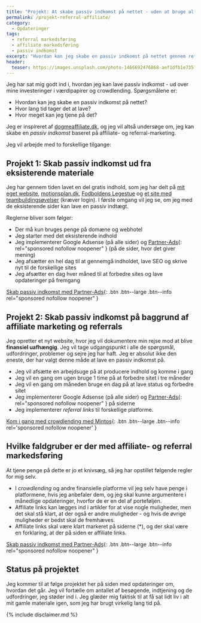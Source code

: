 ```yaml
---
title: "Projekt: At skabe passiv indkomst på nettet - uden at bruge al min tid?"
permalink: /projekt-referral-affiliate/
category:
  - Opdateringer
tags:
  - referral markedsføring
  - affiliate markedsføring
  - passiv indkomst
excerpt: "Hvordan kan jeg skabe en passiv indkomst på nettet gennem referral og affiliate markedsføring."
header:
  teaser: https://images.unsplash.com/photo-1466692476868-aef1dfb1e735?ixlib=rb-1.2.1&ixid=eyJhcHBfaWQiOjEyMDd9&auto=format&fit=crop&w=400&q=80
---
```


Jeg har sat mig godt ind i, hvordan jeg kan lave passiv indkomst - ud over mine investeringer i værdipapirer og crowdlending. Spørgsmålene er:

- Hvordan kan jeg skabe en passiv indkomst på nettet?
- Hvor lang tid tager det at lave?
- Hvor meget kan jeg tjene på det?

Jeg er inspireret af [dogmeaffiliate.dk](http://dogmeaffiliate.dk/), og jeg vil altså undersøge om, jeg kan skabe en _passiv indkomst_ baseret på affiliate- og referral-marketing.

Jeg vil arbejde med to forskellige tilgange:

## Projekt 1: Skab passiv indkomst ud fra eksisterende materiale

Jeg har gennem tiden lavet en del gratis indhold, som jeg har delt på [mit eget website](http://larsolesen.dk), [motionsplan.dk](http://motionsplan.dk), [Fodboldens Legestue](http://legestue.net) og [et site med teambuildingsøvelser](http://www.teambuilder.dk) (kræver login). I første omgang vil jeg se, om jeg med de eksisterende sider kan lave en passiv indtægt.

Reglerne bliver som følger:

- Der må kun bruges penge på domæne og webhotel
- Jeg starter med det eksisterende indhold
- Jeg implementerer Google Adsense (på alle sider) og [Partner-Ads](https://www.partner-ads.com/dk/klikbanner.php?partnerid=28187&bannerid=17193){: rel="sponsored nofollow noopener" } (på de sider, hvor det giver mening)
- Jeg afsætter en hel dag til at gennemgå indholdet, lave SEO og skrive nyt til de forskellige sites
- Jeg afsætter en dag hver måned til at forbedre sites og lave opdateringer på fremgang

[Skab passiv indkomst med Partner-Ads](https://www.partner-ads.com/dk/klikbanner.php?partnerid=28187&bannerid=17193){: .btn .btn--large .btn--info rel="sponsored nofollow noopener" }

## Projekt 2: Skab passiv indkomst på baggrund af affiliate marketing og referrals

Jeg opretter et nyt website, hvor jeg vil dokumentere min rejse mod at blive **finansiel uafhængig**. Jeg vil tage udgangspunkt i alle de spørgsmål, udfordringer, problemer og sejre jeg har haft. Jeg er absolut ikke den eneste, der har valgt denne måde at lave en passiv indkomst på.

- Jeg vil afsætte en arbejdsuge på at producere indhold og komme i gang
- Jeg vil en gang om ugen bruge 1 time på at forbedre sitet i tre måneder
- Jeg vil en gang om måneden bruge en dag på at lave status og forbedre sitet
- Jeg implementerer Google Adsense (på alle sider) og [Partner-Ads](https://www.partner-ads.com/dk/klikbanner.php?partnerid=28187&bannerid=17193){: rel="sponsored nofollow noopener" } på siderne
- Jeg implementerer _referral links_ til forskellige platforme.

[Kom i gang med crowdlending med Mintos](/go/mintos/){: .btn .btn--large .btn--info rel='sponsored nofollow noopener' }

## Hvilke faldgruber er der med affiliate- og referral markedsføring

At tjene penge på dette er jo et knivsæg, så jeg har opstillet følgende regler for mig selv.

- I _crowdlending_ og andre finansielle platforme vil jeg selv have penge i platformene, hvis jeg anbefaler dem, og jeg skal kunne argumentere i månedlige opdateringer, hvorfor de er en del af porteføljen.
- Affiliate links kan lægges ind i artikler for at vise nogle muligheder, men det skal stå klart, at der også er andre muligheder - og hvis de øvrige muligheder er bedst skal de fremhæves.
- Affiliate links skal være klart markeret på siderne (*), og der skal være en forklaring, at der på siden er affiliate links.

[Skab passiv indkomst med Partner-Ads](https://www.partner-ads.com/dk/klikbanner.php?partnerid=28187&bannerid=17193){: .btn .btn--large .btn--info rel="sponsored nofollow noopener" }

## Status på projektet

Jeg kommer til at følge projektet her på siden med opdateringer om, hvordan det går. Jeg vil fortælle om antallet af besøgende, indtjening og de udfordringer, jeg støder ind i. Jeg glæder mig faktisk til at få sat lidt liv i alt mit gamle materiale igen, som jeg har brugt virkelig lang tid på.

{% include disclaimer.md %}
